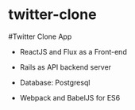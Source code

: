 # twitter-clone
#Twitter Clone App

- ReactJS and Flux as a Front-end

- Rails as API backend server

- Database: Postgresql

- Webpack and BabelJS for ES6
